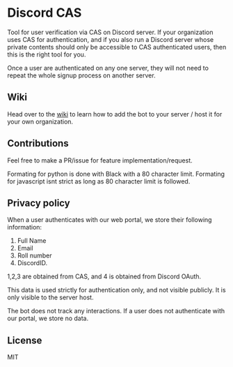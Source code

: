 # Discord CAS

Tool for user verification via CAS on Discord server. If your organization uses
CAS for authentication, and if you also run a Discord server whose private
contents should only be accessible to CAS authenticated users, then this is the
right tool for you.

Once a user are authenticated on any one server, they will not need to repeat
the whole signup process on another server.

## Wiki 

Head over to the [wiki](https://github.com/Groverkss/Discord-CAS/wiki) to 
learn how to add the bot to your server / host it for your own organization.

## Contributions

Feel free to make a PR/issue for feature implementation/request.

Formating for python is done with Black with a 80 character limit.
Formating for javascript isnt strict as long as 80 character limit is followed.

## Privacy policy

When a user authenticates with our web portal, we store their following
information: 
  1. Full Name 
  1. Email 
  1. Roll number 
  1. DiscordID.

1,2,3 are obtained from CAS, and 4 is obtained from Discord OAuth. 

This data is used strictly for authentication only, and not visible publicly.
It is only visible to the server host.

The bot does not track any interactions. If a user does not authenticate with
our portal, we store no data.

## License

MIT
